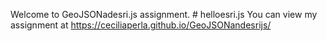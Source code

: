Welcome to GeoJSONadesri.js assignment. # helloesri.js
You can view my assignment at https://ceciliaperla.github.io/GeoJSONandesrijs/
